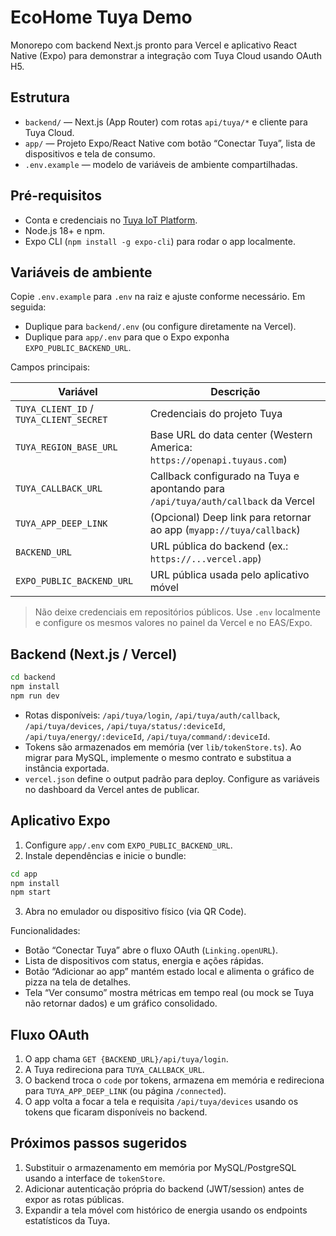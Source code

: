 # EcoHome Tuya Demo

Monorepo com backend Next.js pronto para Vercel e aplicativo React Native (Expo) para demonstrar a integração com Tuya Cloud usando OAuth H5.

## Estrutura

- `backend/` — Next.js (App Router) com rotas `api/tuya/*` e cliente para Tuya Cloud.
- `app/` — Projeto Expo/React Native com botão “Conectar Tuya”, lista de dispositivos e tela de consumo.
- `.env.example` — modelo de variáveis de ambiente compartilhadas.

## Pré-requisitos

- Conta e credenciais no [Tuya IoT Platform](https://developer.tuya.com/).
- Node.js 18+ e npm.
- Expo CLI (`npm install -g expo-cli`) para rodar o app localmente.

## Variáveis de ambiente

Copie `.env.example` para `.env` na raiz e ajuste conforme necessário. Em seguida:

- Duplique para `backend/.env` (ou configure diretamente na Vercel).
- Duplique para `app/.env` para que o Expo exponha `EXPO_PUBLIC_BACKEND_URL`.

Campos principais:

| Variável | Descrição |
| --- | --- |
| `TUYA_CLIENT_ID` / `TUYA_CLIENT_SECRET` | Credenciais do projeto Tuya |
| `TUYA_REGION_BASE_URL` | Base URL do data center (Western America: `https://openapi.tuyaus.com`) |
| `TUYA_CALLBACK_URL` | Callback configurado na Tuya e apontando para `/api/tuya/auth/callback` da Vercel |
| `TUYA_APP_DEEP_LINK` | (Opcional) Deep link para retornar ao app (`myapp://tuya/callback`) |
| `BACKEND_URL` | URL pública do backend (ex.: `https://...vercel.app`) |
| `EXPO_PUBLIC_BACKEND_URL` | URL pública usada pelo aplicativo móvel |

> Não deixe credenciais em repositórios públicos. Use `.env` localmente e configure os mesmos valores no painel da Vercel e no EAS/Expo.

## Backend (Next.js / Vercel)

```bash
cd backend
npm install
npm run dev
```

- Rotas disponíveis: `/api/tuya/login`, `/api/tuya/auth/callback`, `/api/tuya/devices`, `/api/tuya/status/:deviceId`, `/api/tuya/energy/:deviceId`, `/api/tuya/command/:deviceId`.
- Tokens são armazenados em memória (ver `lib/tokenStore.ts`). Ao migrar para MySQL, implemente o mesmo contrato e substitua a instância exportada.
- `vercel.json` define o output padrão para deploy. Configure as variáveis no dashboard da Vercel antes de publicar.

## Aplicativo Expo

1. Configure `app/.env` com `EXPO_PUBLIC_BACKEND_URL`.
2. Instale dependências e inicie o bundle:

```bash
cd app
npm install
npm start
```

3. Abra no emulador ou dispositivo físico (via QR Code).

Funcionalidades:

- Botão “Conectar Tuya” abre o fluxo OAuth (`Linking.openURL`).
- Lista de dispositivos com status, energia e ações rápidas.
- Botão “Adicionar ao app” mantém estado local e alimenta o gráfico de pizza na tela de detalhes.
- Tela “Ver consumo” mostra métricas em tempo real (ou mock se Tuya não retornar dados) e um gráfico consolidado.

## Fluxo OAuth

1. O app chama `GET {BACKEND_URL}/api/tuya/login`.
2. A Tuya redireciona para `TUYA_CALLBACK_URL`.
3. O backend troca o `code` por tokens, armazena em memória e redireciona para `TUYA_APP_DEEP_LINK` (ou página `/connected`).
4. O app volta a focar a tela e requisita `/api/tuya/devices` usando os tokens que ficaram disponíveis no backend.

## Próximos passos sugeridos

1. Substituir o armazenamento em memória por MySQL/PostgreSQL usando a interface de `tokenStore`.
2. Adicionar autenticação própria do backend (JWT/session) antes de expor as rotas públicas.
3. Expandir a tela móvel com histórico de energia usando os endpoints estatísticos da Tuya.
